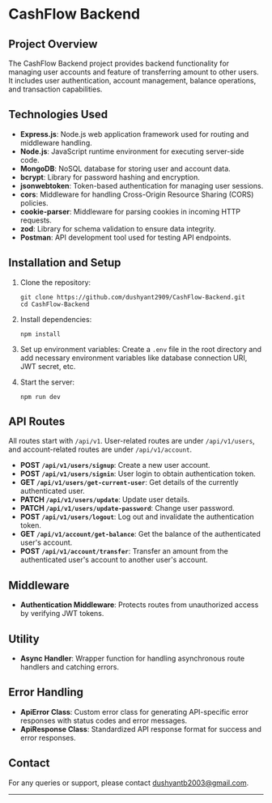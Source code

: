 
# CashFlow Backend

## Project Overview

The CashFlow Backend project provides backend functionality for managing user accounts and feature of transferring amount to other users. It includes user authentication, account management, balance operations, and transaction capabilities.

## Technologies Used

- **Express.js**: Node.js web application framework used for routing and middleware handling.
- **Node.js**: JavaScript runtime environment for executing server-side code.
- **MongoDB**: NoSQL database for storing user and account data.
- **bcrypt**: Library for password hashing and encryption.
- **jsonwebtoken**: Token-based authentication for managing user sessions.
- **cors**: Middleware for handling Cross-Origin Resource Sharing (CORS) policies.
- **cookie-parser**: Middleware for parsing cookies in incoming HTTP requests.
- **zod**: Library for schema validation to ensure data integrity.
- **Postman**: API development tool used for testing API endpoints.

## Installation and Setup

1. Clone the repository:
   ```
   git clone https://github.com/dushyant2909/CashFlow-Backend.git
   cd CashFlow-Backend
   ```

2. Install dependencies:
   ```
   npm install
   ```

3. Set up environment variables:
   Create a `.env` file in the root directory and add necessary environment variables like database connection URI, JWT secret, etc.

4. Start the server:
   ```
   npm run dev
   ```

## API Routes

All routes start with `/api/v1`. User-related routes are under `/api/v1/users`, and account-related routes are under `/api/v1/account`.

- **POST `/api/v1/users/signup`**: Create a new user account.
- **POST `/api/v1/users/signin`**: User login to obtain authentication token.
- **GET `/api/v1/users/get-current-user`**: Get details of the currently authenticated user.
- **PATCH `/api/v1/users/update`**: Update user details.
- **PATCH `/api/v1/users/update-password`**: Change user password.
- **POST `/api/v1/users/logout`**: Log out and invalidate the authentication token.
- **GET `/api/v1/account/get-balance`**: Get the balance of the authenticated user's account.
- **POST `/api/v1/account/transfer`**: Transfer an amount from the authenticated user's account to another user's account.

## Middleware

- **Authentication Middleware**: Protects routes from unauthorized access by verifying JWT tokens.

## Utility

- **Async Handler**: Wrapper function for handling asynchronous route handlers and catching errors.

## Error Handling

- **ApiError Class**: Custom error class for generating API-specific error responses with status codes and error messages.
- **ApiResponse Class**: Standardized API response format for success and error responses.

## Contact

For any queries or support, please contact [dushyantb2003@gmail.com](mailto:your-email@example.com).

---
